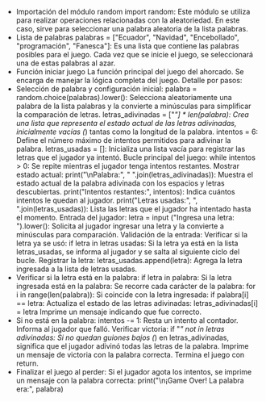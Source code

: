 -	Importación del módulo random
import random: Este módulo se utiliza para realizar operaciones relacionadas con la aleatoriedad. En este caso, sirve para seleccionar una palabra aleatoria de la lista palabras.
-	Lista de palabras
palabras = ["Ecuador", "Navidad", "Encebollado", "programación", "Fanesca"]: Es una lista que contiene las palabras posibles para el juego. Cada vez que se inicie el juego, se seleccionará una de estas palabras al azar.
-	Función iniciar juego
La función principal del juego del ahorcado. Se encarga de manejar la lógica completa del juego. Detalle por pasos:
-	Selección de palabra y configuración inicial:
palabra = random.choice(palabras).lower(): Selecciona aleatoriamente una palabra de la lista palabras y la convierte a minúsculas para simplificar la comparación de letras.
letras_adivinadas = ["_"] * len(palabra): Crea una lista que representa el estado actual de las letras adivinadas, inicialmente vacías (_) tantas como la longitud de la palabra.
intentos = 6: Define el número máximo de intentos permitidos para adivinar la palabra.
letras_usadas = []: Inicializa una lista vacía para registrar las letras que el jugador ya intentó.
Bucle principal del juego:
while intentos > 0: Se repite mientras el jugador tenga intentos restantes.
Mostrar estado actual:
print("\nPalabra:", " ".join(letras_adivinadas)): Muestra el estado actual de la palabra adivinada con los espacios y letras descubiertas.
print("Intentos restantes:", intentos): Indica cuántos intentos le quedan al jugador.
print("Letras usadas:", ", ".join(letras_usadas)): Lista las letras que el jugador ha intentado hasta el momento.
Entrada del jugador:
letra = input ("Ingresa una letra: ").lower(): Solicita al jugador ingresar una letra y la convierte a minúsculas para comparación.
Validación de la entrada:
Verificar si la letra ya se usó:
if letra in letras usadas: Si la letra ya está en la lista letras_usadas, se informa al jugador y se salta al siguiente ciclo del bucle.
Registrar la letra:
letras_usadas.append(letra): Agrega la letra ingresada a la lista de letras usadas.
-	Verificar si la letra está en la palabra:
if letra in palabra: Si la letra ingresada está en la palabra:
Se recorre cada carácter de la palabra: for i in range(len(palabra)):
Si coincide con la letra ingresada: if palabra[i] == letra:
Actualiza el estado de las letras adivinadas: letras_adivinadas[i] = letra
Imprime un mensaje indicando que fue correcto.
-	Si no está en la palabra:
intentos -= 1: Resta un intento al contador.
Informa al jugador que falló.
Verificar victoria:
if "_" not in letras adivinadas: Si no quedan guiones bajos (_) en letras_adivinadas, significa que el jugador adivinó todas las letras de la palabra.
Imprime un mensaje de victoria con la palabra correcta.
Termina el juego con return.
-	Finalizar el juego al perder:
Si el jugador agota los intentos, se imprime un mensaje con la palabra correcta: print("\n¡Game Over! La palabra era:", palabra)
